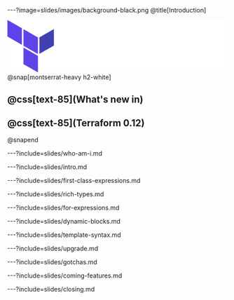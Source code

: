 ---?image=slides/images/background-black.png
@title[Introduction]

![Terraform](slides/images/terraform.png)
@snap[montserrat-heavy h2-white]
## @css[text-85](What's new in)
## @css[text-85](Terraform 0.12)
@snapend

---?include=slides/who-am-i.md

---?include=slides/intro.md

<!-- ---?include=slides/getting-started.md -->

---?include=slides/first-class-expressions.md

---?include=slides/rich-types.md

<!-- ---?include=slides/generalized-splat.md -->

---?include=slides/for-expressions.md

---?include=slides/dynamic-blocks.md

---?include=slides/template-syntax.md

---?include=slides/upgrade.md

---?include=slides/gotchas.md

---?include=slides/coming-features.md

---?include=slides/closing.md

